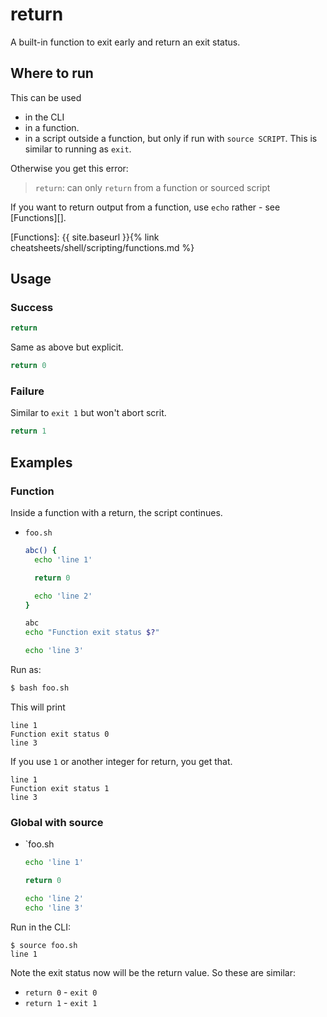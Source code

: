 # return

A built-in function to exit early and return an exit status.


## Where to run

This can be used 

- in the CLI
- in a function. 
- in a script outside a function, but only if run with `source SCRIPT`. This is similar to running as `exit`.

Otherwise you get this error:

> `return`: can only `return` from a function or sourced script


If you want to return output from a function, use `echo` rather - see [Functions][].

[Functions]: {{ site.baseurl }}{% link cheatsheets/shell/scripting/functions.md %}


## Usage

### Success

```sh
return
```

Same as above but explicit.

```sh
return 0
```

### Failure

Similar to `exit 1` but won't abort scrit.

```sh
return 1
```


## Examples

### Function

Inside a function with a return, the script continues.

- `foo.sh`
    ```sh
    abc() {
      echo 'line 1'

      return 0

      echo 'line 2'
    }

    abc
    echo "Function exit status $?"

    echo 'line 3'
    ```

Run as:

```sh
$ bash foo.sh
```

This will print

```
line 1
Function exit status 0
line 3
```

If you use `1` or another integer for return, you get that.
```
line 1
Function exit status 1
line 3
```

### Global with source

- `foo.sh
    ```sh
    echo 'line 1'

    return 0

    echo 'line 2'
    echo 'line 3'
    ```
    
Run in the CLI:

```console
$ source foo.sh
line 1
```

Note the exit status now will be the return value. So these are similar:

- `return 0` - `exit 0` 
- `return 1` - `exit 1`

